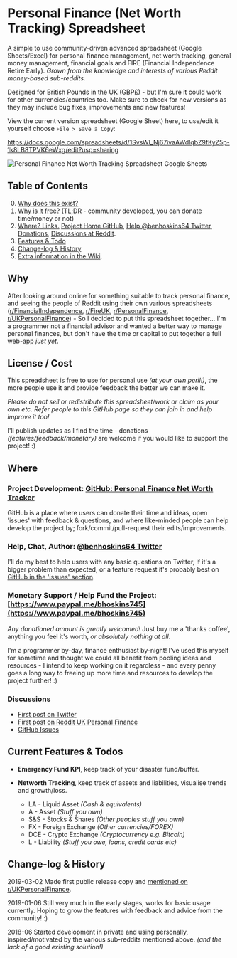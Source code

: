 # Personal Finance (Net Worth Tracking) Spreadsheet

A simple to use community-driven advanced spreadsheet (Google Sheets/Excel) for personal finance management, net worth tracking, general money management, financial goals and FIRE (Financial Independence Retire Early). _Grown from the knowledge and interests of various Reddit money-based sub-reddits._

Designed for British Pounds in the UK (GBP£) - but I'm sure it could work for other currencies/countries too.
Make sure to check for new versions as they may include bug fixes, improvements and new features!

View the current version spreadsheet (Google Sheet) here, to use/edit it yourself choose `File > Save a Copy`:

https://docs.google.com/spreadsheets/d/1SvsWl_Nj67ivaAWdlqbZ9fKyZ5p-1k8LB8TPVK6eWxg/edit?usp=sharing


![Personal Finance Net Worth Tracking Spreadsheet Google Sheets](https://raw.githubusercontent.com/hozza/Personal-Finance-Net-Worth-Tracker/master/screenshot.png)


## Table of Contents
 0. [Why does this exist?](#why)
 0. [Why is it free?](#license--cost) (TL;DR - community developed, you can donate time/money or not)
 0. [Where? Links.](#where) [Project Home GitHub](https://github.com/hozza/Personal-Finance-Net-Worth-Tracker/), [Help @benhoskins64 Twitter](https://twitter.com/benhoskins64), [Donations](https://www.paypal.me/bhoskins745), [Discussions at Reddit](#discussions).
 0. [Features & Todo](#current-features--todos)
 0. [Change-log & History](#change-log--history)
 0. [Extra information in the Wiki](https://github.com/hozza/Personal-Finance-Net-Worth-Tracker/wiki/).


## Why

After looking around online for something suitable to track personal finance, and seeing the people of Reddit using their own various spreadsheets ([r/FinancialIndependence](https://www.reddit.com/r/FinancialIndependence), [r/FireUK](https://www.reddit.com/r/FireUK), [r/PersonalFinance](https://www.reddit.com/r/PersonalFinance), [r/UKPersonalFinance](https://www.reddit.com/r/UKPersonalFinance/)) - So I decided to put this spreadsheet together... I'm a programmer not a financial advisor and wanted a better way to manage personal finances, but don't have the time or capital to put together a full web-app _just yet_.

## License / Cost

This spreadsheet is free to use for personal use _(at your own peril!)_, the more people use it and provide feedback the better we can make it. 

_Please do not sell or redistribute this spreadsheet/work or claim as your own etc. Refer people to this GitHub page so they can join in and help improve it too!_

I'll publish updates as I find the time - donations _(features/feedback/monetary)_ are welcome if you would like to support the project! :)

## Where

### Project Development: [GitHub: Personal Finance Net Worth Tracker](https://github.com/hozza/Personal-Finance-Net-Worth-Tracker/)

GitHub is a place where users can donate their time and ideas, open 'issues' with feedback & questions, and where like-minded people can help develop the project by; fork/commit/pull-request their edits/improvements.

### Help, Chat, Author: [@benhoskins64 Twitter](https://twitter.com/benhoskins64)

I'll do my best to help users with any basic questions on Twitter, if it's a bigger problem than expected, or a feature request it's probably best on [GitHub in the 'issues' section](https://github.com/hozza/Personal-Finance-Net-Worth-Tracker/issues).

### Monetary Support / Help Fund the Project: [https://www.paypal.me/bhoskins745](https://www.paypal.me/bhoskins745)

*Any donationed amount is greatly welcomed!* Just buy me a 'thanks coffee', anything you feel it's worth, _or absolutely nothing at all_.

I'm a programmer by-day, finance enthusiast by-night! I've used this myself for sometime and thought we could all benefit from pooling ideas and resources - I intend to keep working on it regardless - and every penny goes a long way to freeing up more time and resources to develop the project further! :)

### Discussions

 - [First post on Twitter](https://twitter.com/benhoskins64/status/1102002883099324419)
 - [First post on Reddit UK Personal Finance](https://www.reddit.com/r/UKPersonalFinance/comments/awnpqk/personal_finance_net_worth_v14_rc_google/)
 - [GitHub Issues](https://github.com/hozza/Personal-Finance-Net-Worth-Tracker/issues)

## Current Features & Todos

 - **Emergency Fund KPI**, keep track of your disaster fund/buffer. 

 - **Networth Tracking**, keep track of assets and liabilities, visualise trends and growth/loss. 

   - LA - Liquid Asset _(Cash & equivalents)_
   - A - Asset _(Stuff you own)_
   - S&S - Stocks & Shares _(Other peoples stuff you own)_
   - FX - Foreign Exchange _(Other currencies/FOREX)_
   - DCE - Crypto Exchange _(Cryptocurrency e.g. Bitcoin)_
   - L - Liability _(Stuff you owe, loans, credit cards etc)_

## Change-log & History

2019-03-02 Made first public release copy and [mentioned on r/UKPersonalFinance](https://www.reddit.com/r/UKPersonalFinance/comments/awnpqk/personal_finance_net_worth_v14_rc_google/).

2019-01-06 Still very much in the early stages, works for basic usage currently. Hoping to grow the features with feedback and advice from the community! :)

2018-06 Started development in private and using personally, inspired/motivated by the various sub-reddits mentioned above. _(and the lack of a good existing solution!)_

